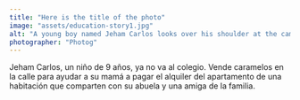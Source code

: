 ```yaml
---
title: "Here is the title of the photo"
image: "assets/education-story1.jpg"
alt: "A young boy named Jeham Carlos looks over his shoulder at the camera. He wears a red and navy striped futbol jersey."
photographer: "Photog"
---
```

Jeham Carlos, un niño de 9 años, ya no va al colegio. Vende caramelos en la calle para ayudar a su mamá a pagar el alquiler del apartamento de una habitación que comparten con su abuela y una amiga de la familia.